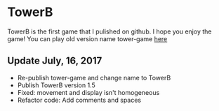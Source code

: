 # TowerB
TowerB is the first game that I pulished on github. I hope you enjoy the game!
You can play old version name tower-game [here](https://maskma.github.io/tower-game/) 

## Update July, 16, 2017
- Re-publish tower-game and change name to TowerB
- Publish TowerB version 1.5
- Fixed: movement and display isn't homogeneous
- Refactor code: Add comments and spaces
